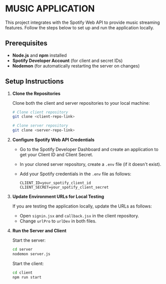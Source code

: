 # MUSIC APPLICATION

This project integrates with the Spotify Web API to provide music streaming features. Follow the steps below to set up and run the application locally.

## Prerequisites

- **Node.js** and **npm** installed
- **Spotify Developer Account** (for client and secret IDs)
- **Nodemon** (for automatically restarting the server on changes)

## Setup Instructions

1. **Clone the Repositories**

   Clone both the client and server repositories to your local machine:

   ```bash
   # Clone client repository
   git clone <client-repo-link>

   # Clone server repository
   git clone <server-repo-link>
   ```

2. **Configure Spotify Web API Credentials**

   - Go to the Spotify Developer Dashboard and create an application to get your Client ID and Client Secret.

   - In your cloned server repository, create a `.env` file (if it doesn't exist).

   - Add your Spotify credentials in the `.env` file as follows:

     ```
     CLIENT_ID=your_spotify_client_id
     CLIENT_SECRET=your_spotify_client_secret
     ```

3. **Update Environment URLs for Local Testing**

   If you are testing the application locally, update the URLs as follows:

   - Open `signin.jsx` and `callback.jsx` in the client repository.
   - Change `urlPro` to `urlDev` in both files.

4. **Run the Server and Client**

   Start the server:

   ```bash
   cd server
   nodemon server.js
   ```

   Start the client:

   ```bash
   cd client
   npm run start
   ```
